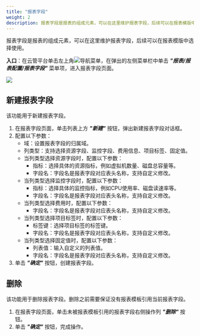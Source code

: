 ```yaml
---
title: "报表字段"
weight: 2
description: 报表字段是报表的组成元素，可以在这里维护报表字段，后续可以在报表模版中选择使用。
---
```


报表字段是报表的组成元素，可以在这里维护报表字段，后续可以在报表模版中选择使用。

**入口**：在云管平台单击左上角![](../../../images/intro/nav.png)导航菜单，在弹出的左侧菜单栏中单击 **_"报表/报表配置/报表字段"_** 菜单项，进入报表字段页面。

![](../../../images/report/fields.png)

## 新建报表字段

该功能用于新建报表字段。

1. 在报表字段页面，单击列表上方 **_"新建"_** 按钮，弹出新建报表字段对话框。
2. 配置以下参数：
   - 域：设置报表字段的归属域。
   - 列类型：支持选择资源字段、监控字段、费用信息、项目标签、固定值。
   - 当列类型选择资源字段时，配置以下参数：
      - 指标：选择具体的资源指标，例如虚拟机数量、磁盘总容量等。
      - 字段名：字段名是报表字段对应表头名称，支持自定义修改。
   - 当列类型选择监控字段时，配置以下参数：
      - 指标：选择具体的监控指标，例如CPU使用率、磁盘读速率等。
      - 字段名：字段名是报表字段对应表头名称，支持自定义修改。
   - 当列类型选择费用时，配置以下参数：
      - 字段名：字段名是报表字段对应表头名称，支持自定义修改。
   - 当列类型选择项目标签时，配置以下参数：
      - 标签键：选择项目标签的标签键。
      - 字段名：字段名是报表字段对应表头名称，支持自定义修改。
   - 当列类型选择固定值时，配置以下参数：
      - 列表值：输入自定义的列表值。
      - 字段名：字段名是报表字段对应表头名称，支持自定义修改。  
3. 单击 **_"确定"_** 按钮，创建报表字段。

## 删除

该功能用于删除报表字段。删除之前需要保证没有报表模板引用当前报表字段。

1. 在报表字段页面，单击未被报表模板引用的报表字段右侧操作列 **_"删除"_** 按钮。
2. 单击 **_"确定"_** 按钮，完成操作。